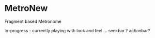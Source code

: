 # MetroNew
Fragment based Metronome

In-progress - currently playing with look and feel ... seekbar ? actionbar?
